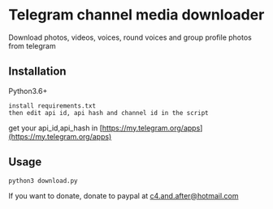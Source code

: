 # Telegram channel media downloader
Download photos, videos, voices, round voices and group profile photos from telegram

## Installation

Python3.6+

```
install requirements.txt
then edit api id, api hash and channel id in the script
```

get your api_id,api_hash in 
[https://my.telegram.org/apps](https://my.telegram.org/apps)

## Usage

```
python3 download.py
```
If you want to donate, donate to paypal at c4.and.after@hotmail.com

